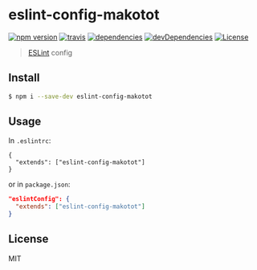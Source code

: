 # eslint-config-makotot

[![npm version](http://img.shields.io/npm/v/eslint-config-makotot.svg?style=flat-square)](https://github.com/makotot/eslint-config-makotot)
[![travis](http://img.shields.io/travis/makotot/eslint-config-makotot.svg?style=flat-square)](https://github.com/eslint-config-makotot/eslint-config-makotot)
[![dependencies](http://img.shields.io/david/makotot/eslint-config-makotot.svg?style=flat-square)](https://github.com/makotot/eslint-config-makotot)
[![devDependencies](http://img.shields.io/david/dev/makotot/eslint-config-makotot.svg?style=flat-square)](https://github.com/makotot/eslint-config-makotot)
[![License](http://img.shields.io/npm/l/eslint-config-makotot.svg?style=flat-square)](https://github.com/makotot/eslint-config-makotot)

> [ESLint](http://eslint.org/) config

## Install

```sh
$ npm i --save-dev eslint-config-makotot
```

## Usage

In `.eslintrc`:
```
{
  "extends": ["eslint-config-makotot"]
}
```
or in `package.json`:
```json
"eslintConfig": {
  "extends": ["eslint-config-makotot"]
}
```

## License

MIT
